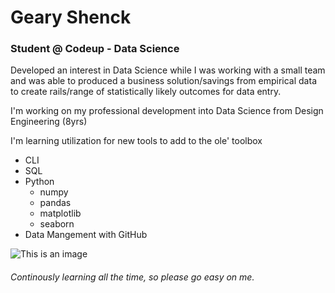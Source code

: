 # Geary Shenck
### Student @ Codeup - Data Science
  Developed an interest in Data Science while I was working with a small team and was able to produced a business solution/savings from empirical data to create rails/range of statistically likely outcomes for data entry.
  
  I'm working on my professional development into Data Science from Design Engineering (8yrs)
  
  I'm learning utilization for new tools to add to the ole' toolbox
  - CLI
  - SQL
  - Python
    - numpy
    - pandas
    - matplotlib
    - seaborn
   - Data Mangement with GitHub


![This is an image](https://lh3.googleusercontent.com/a-/AOh14GinmR0-9sgqb-mKgGGGYUHyl4D77xK70ct8l-i7dQ=s576-p-rw-no)

###### Continously learning all the time, so please go easy on me.


<!--
**geary-shenck/geary-shenck** is a ✨ _special_ ✨ repository because its `README.md` (this file) appears on your GitHub profile.

Here are some ideas to get you started:

- 🔭 I’m currently working on ...
- 🌱 I’m currently learning ...
- 👯 I’m looking to collaborate on ...
- 🤔 I’m looking for help with ...
- 💬 Ask me about ...
- 📫 How to reach me: ...
- 😄 Pronouns: ...
- ⚡ Fun fact: ...
-->
